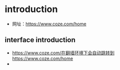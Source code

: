 # introduction
- 网址：https://www.coze.com/home
## interface introduction
- https://www.coze.com/在翻墙环境下会自动跳转到https://www.coze.com/home
- 
